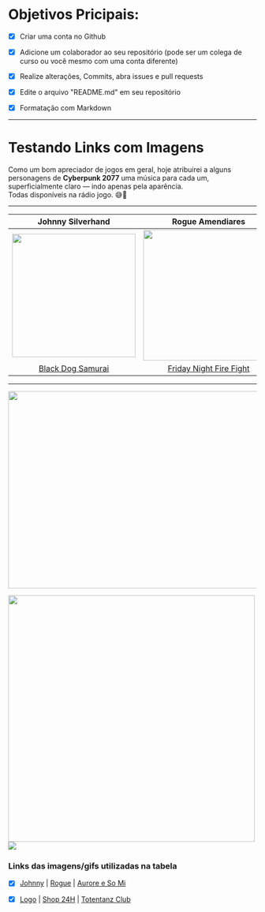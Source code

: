 # Objetivos Pricipais:
- [x] Criar uma conta no Github

- [x] Adicione um colaborador ao seu repositório (pode ser um colega de curso ou você mesmo com uma conta diferente)

- [x] Realize alterações, Commits, abra issues e pull requests

- [x] Edite o arquivo "README.md" em seu repositório

- [x] Formatação com Markdown

-------------

# Testando Links com Imagens
Como um bom apreciador de jogos em geral, hoje atribuirei a alguns personagens de **Cyberpunk 2077** uma música para cada um, superficialmente claro — indo apenas pela aparência.<br /> Todas disponíveis na rádio jogo. 😅👀

----
| Johnny Silverhand | Rogue Amendiares |  Aurore Cassel | Song So Mi |
| :-----------------: | :----------------: | :---------------: | :-----------: |
| <img src="https://app.kits.ai/_next/image?url=https%3A%2F%2Fd2sfqo51tiwost.cloudfront.net%2Fvoice-models%2Fimages%2Fw0AGxraPRu4gRGxMCw-9D.jpg&w=3840&q=75" width="250"> | <img src="https://i.pinimg.com/originals/b0/2e/47/b02e47d16436aff7ca3c7ee5f6cd7a6a.jpg" width="265">|<img src= "https://pbs.twimg.com/media/F964nHmb0AAWLEZ?format=jpg&name=4096x4096" width= "200"> | <img src= "https://pbs.twimg.com/media/F8b3eBYboAAT9Ae?format=jpg&name=4096x4096" width="200"> 
|[Black Dog Samurai](https://music.youtube.com/watch?v=kmt8WmTenVE) |[Friday Night Fire Fight](https://music.youtube.com/watch?v=2kgJy0kZGvE&list=OLAK5uy_l-QlBGP0y_UreQpmxE4NBnxfBgIeUphF4) |[On My Way To Hell](https://music.youtube.com/watch?v=DCbvbCbB0fE&list=OLAK5uy_k-yennWU9IJB_FfIXGR8XU6ilY7msBnK4) | [Major Crimes](https://music.youtube.com/watch?v=U6PSsSM1swQ&list=OLAK5uy_k-yennWU9IJB_FfIXGR8XU6ilY7msBnK4)

------------------------

<img src="https://farm2.staticflickr.com/1721/41076890350_85a097fa23_o.gif" width="1050" height="400">

[<img src="https://64.media.tumblr.com/7baca07cdba8f821f3061f9903bf32bf/8d9ebd1c1be25e90-55/s1280x1920/624ea5e4e42ff9953f34902ddc0e0743b0e6eb45.gif" width="500">](https://mysticfirethorn.tumblr.com/post/730010457610600448/cyberpunk-2077-phantom-liberty)
[<img src="https://64.media.tumblr.com/6eb06b958415dde4d427863a0812ec43/361d2bc0453a89e5-00/s540x810/1bc9b65f77c7b069e88f3fbd1a87e69eb6396036.gif">](https://frey-jaa.tumblr.com/post/639868383982190592/lohse-cyberpunk-2077-totentanz-club)

### Links das imagens/gifs utilizadas na tabela

- [x] [Johnny](https://app.kits.ai/convert/shared/keanu-reeves) | [Rogue](https://www.pinterest.com.mx/pin/744149538434872495/) | [Aurore e So Mi](https://twitter.com/JB_Jawbreaker)


- [x] [Logo](https://blog.br.playstation.com/2018/06/19/e3-2018-primeiras-impressoes-de-cyberpunk-2077/) | [Shop 24H](https://mysticfirethorn.tumblr.com/post/730010457610600448/cyberpunk-2077-phantom-liberty) | [Totentanz Club](https://frey-jaa.tumblr.com/post/639868383982190592/lohse-cyberpunk-2077-totentanz-club)